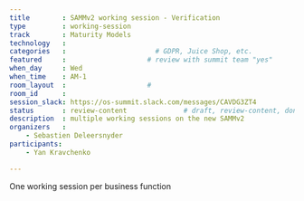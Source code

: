```yaml
---
title        : SAMMv2 working session - Verification
type         : working-session
track        : Maturity Models
technology   :
categories   :                      # GDPR, Juice Shop, etc.
featured     :                    # review with summit team "yes"
when_day     : Wed
when_time    : AM-1
room_layout  :                    #
room_id      :
session_slack: https://os-summit.slack.com/messages/CAVDG3ZT4
status       : review-content              # draft, review-content, done
description  : multiple working sessions on the new SAMMv2
organizers   :
    - Sebastien Deleersnyder
participants:
    - Yan Kravchenko

---
```


One working session per business function
